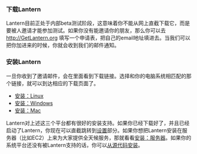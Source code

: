 ### 下载Lantern

Lantern目前正处于内部beta测试阶段，这意味着你不能从网上直截下载它，而是要被人邀请才能参加测试。如果你没有能邀请你的朋友，那么你可以去 http://GetLantern.org 填写一个申请表，把自己的email地址填进去。当我们可以把你加进来的时候，你就会收到我们的邮件通知。

### 安装Lantern

一旦你收到了邀请邮件，会在里面看到下载链接。选择和你的电脑系统相匹配的那个链接，就可以到达相应的下载页面了。

* [安装：Linux](https://github.com/getlantern/lantern/wiki/Installation%3A-Linux)
* [安装：Windows](https://github.com/getlantern/lantern/wiki/Installation%3A-windows)
* [安装：Mac](https://github.com/getlantern/lantern/wiki/Installation%3A-Mac)

Lantern对上述这三个平台都有很好的安装支持。如果你已经下载好了，并且已经启动了Lantern，你现在可以直截跳转到[设置](https://github.com/getlantern/lantern/wiki/Setup)部分。如果你想把Lantern安装在服务器（比如EC2）上来为大家提供全天候服务，那就看看[安装：服务器](https://github.com/getlantern/lantern/wiki/Installation%3A-server)。如果你的系统平台还没有被Lantern支持的话，你可以[从源代码安装](https://github.com/getlantern/lantern/blob/master/README.md#setting-up-a-development-environment)。